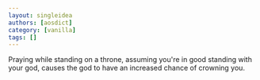 ```yaml
---
layout: singleidea
authors: [aosdict]
category: [vanilla]
tags: []
---
```

Praying while standing on a throne, assuming you're in good standing with your god, causes the god to have an increased chance of crowning you.
